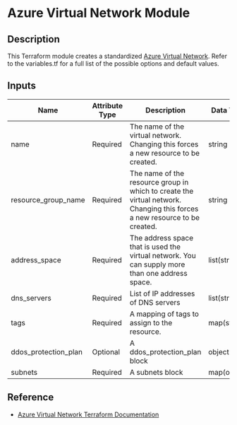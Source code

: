 # Azure Virtual Network Module

## Description

This Terraform module creates a standardized [Azure Virtual Network](https://learn.microsoft.com/en-us/azure/virtual-network/virtual-networks-overview).
Refer to the variables.tf for a full list of the possible options and default values.

## Inputs

| Name                 | Attribute Type | Description                                                                                                               | Data Type    | Default Value |
| -------------------- | -------------- | ------------------------------------------------------------------------------------------------------------------------- | ------------ | ------------- |
| name                 | Required       | The name of the virtual network. Changing this forces a new resource to be created.                                       | string       | none          |
| resource_group_name  | Required       | The name of the resource group in which to create the virtual network. Changing this forces a new resource to be created. | string       | none          |
| address_space        | Required       | The address space that is used the virtual network. You can supply more than one address space.                           | list(string) | none          |
| dns_servers          | Required       | List of IP addresses of DNS servers                                                                                       | list(string) | none          |
| tags                 | Required       | A mapping of tags to assign to the resource.                                                                              | map(string)  | none          |
| ddos_protection_plan | Optional       | A ddos_protection_plan block                                                                                              | object       | none          |
| subnets              | Required       | A subnets block                                                                                                           | map(object)  | none          |

## Reference

- [Azure Virtual Network Terraform Documentation](https://registry.terraform.io/providers/hashicorp/azurerm/latest/docs/resources/virtual_network)
